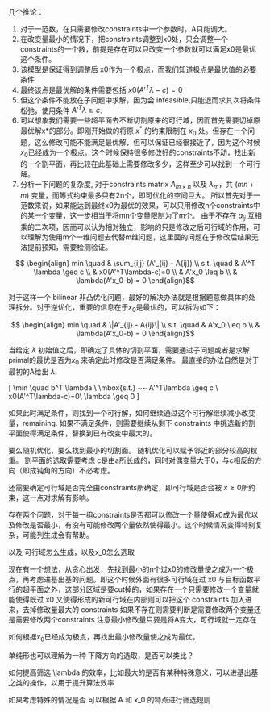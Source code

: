 几个推论：
1. 对于一范数，在只需要修改constraints中一个参数时，A只能调大。
2. 在改变量最小的情况下，把constraints调整到x0处，只会调整一个constraints的一个数，前提是存在可以只改变一个参数就可以满足x0是最优这个条件。
3. 该模型是保证得到调整后 x0作为一个极点，而我们知道极点是最优值的必要条件
4. 最终该点是最优解的条件需要包括 $x0(A'^T\lambda-c)=0$
5. 但这个条件不能放在子问题中求解，因为会 infeasible,只能退而求其次将条件松弛，使用条件 $A'^T\lambda \geq c$.
6. 可以想象我们需要一些超平面去不断切割原来的可行域，因而首先需要切掉原最优解x*的部分。即刚开始做的将原 $x^*$ 的约束限制在 $x_0$ 处。但存在一个问题，这么修改可能不能满足最优解，但可以保证已经很接近了，因为这个时候$x_0$已经成为一个极点。这个时候保持很多修改好的constraints不动，找出新的一个割平面，再比较在此基础上需要修改多少，这样至少可以找到一个可行解。
7. 分析一下问题的复杂度, 对于constraints matrix $A_{m\times n}$ 以及 $\lambda_{m}$，共 $(mn+m)$ 变量，而等式约束最多只有2n个，即可优化的空间巨大。
所以首先对于一范数来说，如果能达到最终x0为最优的效果，可以只用修改n个constraints中的某一个变量，这一步相当于将mn个变量限制为了m个。
由于不存在 $a_{ij}$ 互相乘的二次项，因而可以认为相对独立，影响的只是修改之后可行域的作用，可以理解为使用m个一维问题去代替m维问题，这里面的问题在于修改后结果无法提前预知，需要检测验证。

$$
\begin{align}
min \quad & \sum_{i,j} (A'_{ij} - A{ij})   \\
s.t. \quad  &   A'^T \lambda \geq c     \\
& x0(A'^T\lambda-c)=0 \\
& A'x_0  \leq b \\
& \lambda(A'x_0-b) = 0
\end{align}$$

对于这样一个 bilinear 非凸优化问题，最好的解决办法就是根据题意做具体的处理拆分。对于逆优化，重要的信息在于$x_0$是最优的，可以拆为如下：

$$
\begin{align}
min \quad & \|A'_{ij} - A{ij}\|   \\
s.t. \quad
& A'x_0  \leq b \\
& \lambda(A'x_0-b) = 0
\end{align}$$

当给定 $\lambda$ 初始值之后，即确定了具体的切割平面，需要通过子问题或者是求解primal的最优是否为$x_0$ 来确定此时修改是否满足条件。
最直接的办法自然是对于最初的A给出 $\lambda$.

\[
\min \quad  b^T \lambda \\
\mbox{s.t.} ~~  A'^T\lambda \geq c \\
  x0(A'^T\lambda-c)=0\\
    \lambda \geq 0
\]

如果此时满足条件，则找到一个可行解，如何继续通过这个可行解继续减小改变量，remaining.
如果不满足条件，则需要继续从剩下 constraints 中挑选新的割平面使得满足条件，替换到已有改变中最大的。

要么随机优化，要么找到最小的切割面。
随机优化可以赋予邻近的部分较高的权重。
割平面的选取需要考虑 c是由a所长成的，同时对偶变量大于0，与c相反的方向（即成钝角的方向）不必考虑。


还需要确定可行域是否完全由constraints所确定，即可行域是否会被 $x\geq 0$所约束，这一点对求解有影响。

存在两个问题，对于每一组constraints是否都可以修改一个量使得x0成为最优以及修改是否最小，有没有可能修改两个量依然使得最小。这个时候情况变得特别复杂，可能列生成会有帮助。

以及 可行域怎么生成，以及x_0怎么选取

现在有一个想法，从贪心出发，先找到最小的n个过x0的修改量使之成为一个极点，再考虑进基出基的问题。即这个时候外面有很多可行域在过 x0 与目标函数平行的超平面之外，这部分区域是要cut掉的，如果存在一个只需要修改一个变量就能使得既过 x0 又使得形成的新可行域在内部则可以把这个 constraints 加入进来，去掉修改量最大的 constraints 如果不存在则需要判断是需要修改两个变量还是需要修改两个constraints
注意最小修改量只要是将A变大，可行域就一定存在

如何根据$x_0$已经成为极点，再找出最小修改量使之成为最优。

单纯形也可以理解为一种 下降方向的选取，是否可以类比？

如何提高筛选 \lambda 的效率，比如最大的是否有某种特殊意义，可以进基出基之类的操作，以用于提升算法效率

如果考虑特殊的情况是否 可以根据 A 和 x_0 的特点进行筛选规则

